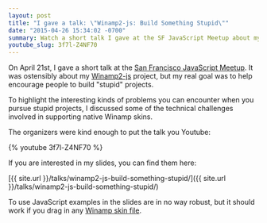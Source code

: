 ```yaml
---
layout: post
title: "I gave a talk: \"Winamp2-js: Build Something Stupid\""
date: "2015-04-26 15:34:02 -0700"
summary: Watch a short talk I gave at the SF JavaScript Meetup about my Winamp2-js project.
youtube_slug: 3f7l-Z4NF70
---
```


On April 21st, I gave a short talk at the [San Francisco JavaScript
Meetup](http://www.meetup.com/jsmeetup/). It was ostensibly about my
[Winamp2-js](https://jordaneldredge.com/projects/winamp2-js/) project, but my
real goal was to help encourage people to build "stupid" projects.

To highlight the interesting kinds of problems you can encounter when you
pursue stupid projects, I discussed some of the technical challenges involved
in supporting native Winamp skins.

The organizers were kind enough to put the talk you Youtube:

{% youtube 3f7l-Z4NF70 %}

If you are interested in my slides, you can find them here:

[{{ site.url }}/talks/winamp2-js-build-something-stupid/]({{ site.url }}/talks/winamp2-js-build-something-stupid/)

To use JavaScript examples in the slides are in no way robust, but it should
work if you drag in any [Winamp skin
file](https://github.com/captbaritone/winamp-skins/raw/master/v2/base-2.91.wsz).
